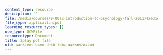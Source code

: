 ```yaml
---
content_type: resource
description: ''
file: /media/courses/9-00sc-introduction-to-psychology-fall-2011/4ae31e09b4e0de6b7d6a446669784245_gRe7dy2HSTg.pdf
file_type: application/pdf
learning_resource_types: []
ocw_type: OCWFile
resourcetype: Document
title: 3play pdf file
uid: 4ae31e09-b4e0-de6b-7d6a-446669784245
---
```


